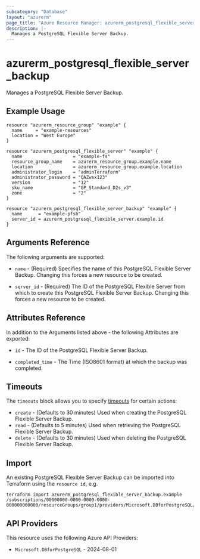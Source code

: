```yaml
---
subcategory: "Database"
layout: "azurerm"
page_title: "Azure Resource Manager: azurerm_postgresql_flexible_server_backup"
description: |-
  Manages a PostgreSQL Flexible Server Backup.
---
```


# azurerm_postgresql_flexible_server_backup

Manages a PostgreSQL Flexible Server Backup.

## Example Usage

```hcl
resource "azurerm_resource_group" "example" {
  name     = "example-resources"
  location = "West Europe"
}

resource "azurerm_postgresql_flexible_server" "example" {
  name                   = "example-fs"
  resource_group_name    = azurerm_resource_group.example.name
  location               = azurerm_resource_group.example.location
  administrator_login    = "adminTerraform"
  administrator_password = "QAZwsx123"
  version                = "12"
  sku_name               = "GP_Standard_D2s_v3"
  zone                   = "2"
}

resource "azurerm_postgresql_flexible_server_backup" "example" {
  name      = "example-pfsb"
  server_id = azurerm_postgresql_flexible_server.example.id
}
```

## Arguments Reference

The following arguments are supported:

* `name` - (Required) Specifies the name of this PostgreSQL Flexible Server Backup. Changing this forces a new resource to be created.

* `server_id` - (Required) The ID of the PostgreSQL Flexible Server from which to create this PostgreSQL Flexible Server Backup. Changing this forces a new resource to be created.

## Attributes Reference

In addition to the Arguments listed above - the following Attributes are exported:

* `id` - The ID of the PostgreSQL Flexible Server Backup.

* `completed_time` - The Time (ISO8601 format) at which the backup was completed.

## Timeouts

The `timeouts` block allows you to specify [timeouts](https://developer.hashicorp.com/terraform/language/resources/configure#define-operation-timeouts) for certain actions:

* `create` - (Defaults to 30 minutes) Used when creating the PostgreSQL Flexible Server Backup.
* `read` - (Defaults to 5 minutes) Used when retrieving the PostgreSQL Flexible Server Backup.
* `delete` - (Defaults to 30 minutes) Used when deleting the PostgreSQL Flexible Server Backup.

## Import

An existing PostgreSQL Flexible Server Backup can be imported into Terraform using the `resource id`, e.g.

```shell
terraform import azurerm_postgresql_flexible_server_backup.example /subscriptions/00000000-0000-0000-0000-000000000000/resourceGroups/group1/providers/Microsoft.DBforPostgreSQL/flexibleServers/fs1/backups/backup1
```

## API Providers
<!-- This section is generated, changes will be overwritten -->
This resource uses the following Azure API Providers:

* `Microsoft.DBforPostgreSQL` - 2024-08-01
